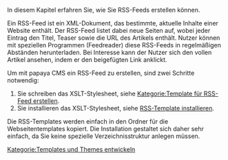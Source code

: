 
In diesem Kapitel erfahren Sie, wie Sie RSS-Feeds erstellen können.

Ein RSS-Feed ist ein XML-Dokument, das bestimmte, aktuelle Inhalte einer Website enthält. Der RSS-Feed listet dabei neue Seiten auf, wobei jeder Eintrag den Titel, Teaser sowie die URL des Artikels enthält. Nutzer können mit speziellen Programmen (Feedreader) diese RSS-Feeds in regelmäßigen Abständen herunterladen. Bei Interesse kann der Nutzer sich den vollen Artikel ansehen, indem er den beigefügten Link anklickt.

Um mit papaya CMS ein RSS-Feed zu erstellen, sind zwei Schritte notwendig:

1.  Sie schreiben das XSLT-Stylesheet, siehe [Kategorie:Template für RSS-Feed erstellen](export_de/Kategorie:Template_für_RSS-Feed_erstellen.md).
2.  Sie installieren das XSLT-Stylesheet, siehe [RSS-Template installieren](RSS-Template_installieren.md).

Die RSS-Templates werden einfach in den Ordner für die Webseitentemplates kopiert. Die Installation gestaltet sich daher sehr einfach, da Sie keine spezielle Verzeichnisstruktur anlegen müssen.

[Kategorie:Templates und Themes entwickeln](export_de/Kategorie:Templates_und_Themes_entwickeln.md)
